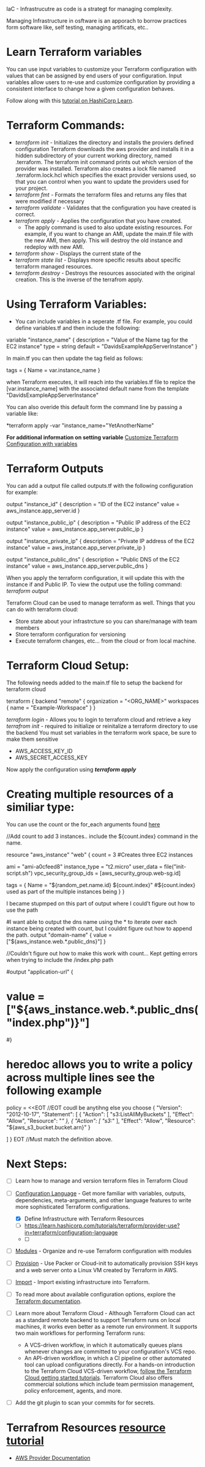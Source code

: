 IaC - Infrastrucutre as code is a strategt for managing complexity.

Managing Infrastructure in osftware is an apporach to  borrow practices form software like, self testing, managing artificats, etc.. 

# Learn Terraform variables

You can use input variables to customize your Terraform configuration with
values that can be assigned by end users of your configuration. Input variables
allow users to re-use and customize configuration by providing a consistent
interface to change how a given configuration behaves.

Follow along with this [tutorial on HashiCorp
Learn](https://learn.hashicorp.com/tutorials/terraform/variables?in=terraform/configuration-language).

# Terraform Commands:
* *terraform init* - Initializes the directory and installs the proviers defined configuration Terraform downloads the aws provider and installs it in a hidden subdirectory of your current working directory, named .terraform. The terraform init command prints out which version of the provider was installed. Terraform also creates a lock file named .terraform.lock.hcl which specifies the exact provider versions used, so that you can control when you want to update the providers used for your project.
* *terraform fmt* - Formats the terraform files and returns any files that were modified if necessary
* *terraform validate* - Validates that the configuration you have created is correct.
* *terraform apply* - Applies the configuration that you have created.
  * The apply command is used to also update existing resources. For example, if you want to change an AMI, update the main.tf file with the new AMI, then apply. This will destroy the old instance and redeploy with new AMI.
* *terraform show* - Displays the current state of the 
* *terraform state list* - Displays more specific results about specific terraform managed resources.
* *terraform destroy* - Destroys the resources associated with the original creation. This is the inverse of the terrafrom apply.


# Using Terraform Variables:
* You can include variables in a seperate .tf file. For example, you could define variables.tf and then include the following:

variable "instance_name" {
  description = "Value of the Name tag for the EC2 instance"
  type        = string
  default     = "DavidsExampleAppServerInstance"
}

In main.tf you can then update the tag field as follows:

 tags = {
    Name = var.instance_name
  }
  
  when Terraform executes, it will reach into the variables.tf file to replce the [var.instance_name] with the associated default name from the template "DavidsExampleAppServerInstance"
  
  You can also overide this default form the command line by passing a variable like:
  
  *terraform apply -var "instance_name="YetAnotherName"
  
  **For additional information on setting variable** [Customize Terraform Configuration with variables](https://learn.hashicorp.com/tutorials/terraform/variables?in=terraform/configuration-language)
  
# Terraform Outputs

You can add a output file called outputs.tf with the following configuration for example:

output "instance_id" {
  description = "ID of the EC2 instance"
  value       = aws_instance.app_server.id
}

output "instance_public_ip" {
  description = "Public IP address of the EC2 instance"
  value       = aws_instance.app_server.public_ip
}

output "instance_private_ip" {
  description = "Private IP address of the EC2 instance"
  value       = aws_instance.app_server.private_ip
}


output "instance_public_dns" {
  description = "Public DNS of the EC2 instance"
  value       = aws_instance.app_server.public_dns
}

When you apply the terraform configuration, it will update this with the instance if and Public IP. To view the output use the folling command:
*terraform output*

Terraform Cloud can be used to manage terraform as well. Things that you can do with terraform cloud:
* Store state about your infrastrcture so you can share/manage with team members
* Store terraform configuration for versioning
* Execute terraform changes, etc... from the cloud or from local machine.

# Terraform Cloud Setup:
The following needs added to the main.tf file to setup the backend for terraform cloud

terraform {
backend "remote" {
  organization = "<ORG_NAME>"
  workspaces {
    name = "Example-Workspace"
  }
}

*terraform login* - Allows you to login to terraform cloud and retrieve a key
*terrafrom init* - required to initialize or reinitalize a terraform directory to use the backend
You must set variables in the terraform work space, be sure to make them sensitive
* AWS_ACCESS_KEY_ID
* AWS_SECRET_ACCESS_KEY

Now apply the configuration using ***terraform apply***

# Creating multiple resources of a similiar type:
 You can use the count or the for_each arguments found [here](https://www.terraform.io/docs/language/meta-arguments/count.html)

//Add count to add 3 instances.. include the ${count.index} command in the name.

resource "aws_instance" "web" {
  count = 3   #Creates three EC2 instances
  
  ami                    = "ami-a0cfeed8"
  instance_type          = "t2.micro"
  user_data              = file("init-script.sh")
  vpc_security_group_ids = [aws_security_group.web-sg.id]

  tags = {
    Name = "${random_pet.name.id} ${count.index}" #${count.index} used as part of the multiple instances being
  }
}

I became stupmped on this part of output where I could't figure out how to use the path
 
 
#I want able to output the dns name using the * to iterate over each instance being created with count, but I couldnt figure out how to append the path.
output "domain-name" {
 value = ["${aws_instance.web.*.public_dns}"]
}

//Couldn't figure out how to make this work with count... Kept getting errors when trying to include the /index.php path

#output "application-url" {
#  value = ["${aws_instance.web.*.public_dns("index.php")}"]
#}

# heredoc allows you to write a policy across multiple lines see the following example

policy = <<EOT //EOT coudl be anytihng else you choose
{
  "Version": "2012-10-17",
  "Statement": [
    {
      "Action": [
        "s3:ListAllMyBuckets"
      ],
      "Effect": "Allow",
      "Resource": "*"
    },
    {
      "Action": [
        "s3:*"
      ],
      "Effect": "Allow",
      "Resource": "${aws_s3_bucket.bucket.arn}"
    }

  ]
}
EOT //Must match the definition above.
               
# Next Steps:
- [ ] Learn how to manage and version terraform files in Terraform Cloud
- [ ] [Configuration Language](https://learn.hashicorp.com/collections/terraform/configuration-language) - Get more familiar with variables, outputs, dependencies, meta-arguments, and other language features to write more sophisticated Terraform configurations.
  - [X] Define Infrastructure with Terraform Resources
  - [ ] https://learn.hashicorp.com/tutorials/terraform/provider-use?in=terraform/configuration-language
  - [ ] 
- [ ] [Modules](https://learn.hashicorp.com/tutorials/terraform/module) - Organize and re-use Terraform configuration with modules
- [ ] [Provision](https://learn.hashicorp.com/collections/terraform/provision) - Use Packer or Cloud-init to automatically provision SSH keys and a web server onto a Linux VM created by Terraform in AWS.
- [ ] [Import](https://learn.hashicorp.com/tutorials/terraform/state-import) - Import existing infrastructure into Terraform.
- [ ] To read more about available configuration options, explore the [Terraform documentation](https://www.terraform.io/docs/index.html).
- [ ] Learn more about Terraform Cloud - Although Terraform Cloud can act as a standard remote backend to support Terraform runs on local machines, it works even better as a remote run environment. It supports two main workflows for performing Terraform runs:
  * A VCS-driven workflow, in which it automatically queues plans whenever changes are committed to your configuration's VCS repo.
  * An API-driven workflow, in which a CI pipeline or other automated tool can upload configurations directly.
  For a hands-on introduction to the Terraform Cloud VCS-driven workflow, [follow the Terraform Cloud getting started tutorials](https://learn.hashicorp.com/collections/terraform/cloud-get-started). Terraform Cloud also offers commercial solutions which include team permission management, policy enforcement, agents, and more.
  
- [ ] Add the git plugin to scan your commits for for secrets.

# Terrafrom Resources [resource tutorial](https://learn.hashicorp.com/tutorials/terraform/resource?in=terraform/configuration-language)
* [AWS Provider Documentation](https://learn.hashicorp.com/tutorials/terraform/resource?in=terraform/configuration-language)
